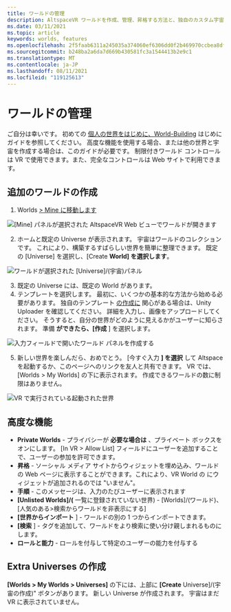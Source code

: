 ```yaml
---
title: ワールドの管理
description: AltspaceVR ワールドを作成、管理、昇格する方法と、独自のカスタム宇宙を生成する方法について説明します。
ms.date: 03/11/2021
ms.topic: article
keywords: worlds, features
ms.openlocfilehash: 2f5faab6311a245035a374060ef6306dd0f2b469970ccbea8df999c72721f321
ms.sourcegitcommit: b248ba2a6da7d669b430581fc3a1544413b2e9c1
ms.translationtype: MT
ms.contentlocale: ja-JP
ms.lasthandoff: 08/11/2021
ms.locfileid: "119125613"
---
```

# <a name="managing-worlds"></a>ワールドの管理

ご自分は幸いです。 初めての [個人の世界をはじめに、World-Building](world-building-getting-started.md) はじめに ガイドを参照してください。 高度な機能を使用する場合、または他の世界と宇宙を作成する場合は、このガイドが必要です。 制限付きワールド コントロールは VR で使用できます。また、完全なコントロールは Web サイトで利用できます。

## <a name="creating-extra-worlds"></a>追加のワールドの作成

1. Worlds [> Mine に移動します](https://account.altvr.com/worlds/my)

![[Mine] パネルが選択された AltspaceVR Web ビューでワールドが開きます](images/manage-worlds-img-01.png)

2. ホームと既定の Universe が表示されます。 宇宙はワールドのコレクションです。 これにより、構築するすばらしい世界を簡単に整理できます。 既定の [Universe] を選択し、[Create **World] を選択します**。

![ワールドが選択された [Universe]/(宇宙)パネル](images/manage-worlds-img-02.png)

3. 既定の Universe には、既定の World があります。
4. テンプレートを選択します。 最初に、いくつかの基本的な方法から始める必要があります。 独自のテンプレート [の作成に](world-building-toolkit-getting-started.md) 関心がある場合は、Unity Uploader を確認してください。 詳細を入力し、画像をアップロードしてください。 そうすると、自分の世界がどのように見えるかがユーザーに知らされます。 準備 **ができたら、[作成** ] を選択します。

![入力フィールドで開いたワールド パネルを作成する](images/manage-worlds-img-03.png)

5. 新しい世界を楽しんだら、おめでとう。 [今すぐ入力 **] を選択** して Altspace を起動するか、このページへのリンクを友人と共有できます。 VR では、[Worlds > My Worlds] の下に表示されます。 作成できるワールドの数に制限はありません。

![VR で実行されている起動された世界](images/manage-worlds-img-04.png)

## <a name="advanced-features"></a>高度な機能

* **Private Worlds** - プライバシーが **必要な場合は** 、プライベート ボックスをオンにします。 [In VR > Allow List] フィールドにユーザーを追加することで、ユーザーの参加を許可できます。
* **昇格** - ソーシャル メディア サイトからウィジェットを埋め込み、ワールドの Web ページに表示することができます。これにより、VR World の にウィジェットが追加されるのでは "いません"。
* **手順** - このメッセージは、入力のたびユーザーに表示されます
* **[Unlisted Worlds]/(** 一覧に登録されていない世界) - [Worlds]/(ワールド)、[人気のある>検索からワールドを非表示にする]
* **[世界からインポート** ] - ワールドの別の 1 つからインポートできます。
* **[検索** ] - タグを追加して、ワールドをより検索に使い分け親しまれるものにします。
* **ロールと能力** - ロールを付与して特定のユーザーの能力を付与する

## <a name="creating-extra-universes"></a>Extra Universes の作成

**[Worlds > My Worlds > Universes]** の下には、上部に **[Create** Universe]/(宇宙の作成)" ボタンがあります。 新しい Universe が作成されます。 宇宙はまだ VR に表示されていません。
